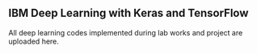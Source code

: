 ## IBM Deep Learning with Keras and TensorFlow

All deep learning codes implemented during lab works and project are uploaded here.
